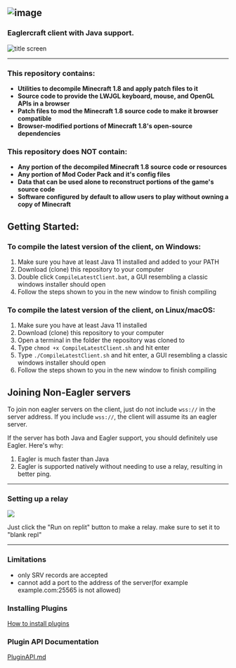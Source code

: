 ![image](https://github.com/EaglerReborn/EaglerReborn/assets/134523836/e59bba1d-266b-4313-aa8f-18a7d39887b7)
---
### Eaglercraft client with Java support.
![title screen](https://github.com/EaglerReborn/EaglerReborn/assets/134523836/65852fd2-7667-43f8-8cd8-68dfc73ed686)




---

### This repository contains:

 - **Utilities to decompile Minecraft 1.8 and apply patch files to it**
 - **Source code to provide the LWJGL keyboard, mouse, and OpenGL APIs in a browser**
 - **Patch files to mod the Minecraft 1.8 source code to make it browser compatible**
 - **Browser-modified portions of Minecraft 1.8's open-source dependencies**

### This repository does NOT contain:

 - **Any portion of the decompiled Minecraft 1.8 source code or resources**
 - **Any portion of Mod Coder Pack and it's config files**
 - **Data that can be used alone to reconstruct portions of the game's source code**
 - **Software configured by default to allow users to play without owning a copy of Minecraft**

## Getting Started:

### To compile the latest version of the client, on Windows:

1. Make sure you have at least Java 11 installed and added to your PATH
2. Download (clone) this repository to your computer
3. Double click `CompileLatestClient.bat`, a GUI resembling a classic windows installer should open
4. Follow the steps shown to you in the new window to finish compiling

### To compile the latest version of the client, on Linux/macOS:

1. Make sure you have at least Java 11 installed
2. Download (clone) this repository to your computer
3. Open a terminal in the folder the repository was cloned to
4. Type `chmod +x CompileLatestClient.sh` and hit enter
5. Type `./CompileLatestClient.sh` and hit enter, a GUI resembling a classic windows installer should open
6. Follow the steps shown to you in the new window to finish compiling


## Joining Non-Eagler servers


To join non eagler servers on the client, just do not include `wss://` in the server address. If you include `wss://`, the client will assume its an eagler server.

If the server has both Java and Eagler support, you should definitely use Eagler. Here's why:

1. Eagler is much faster than Java
2. Eagler is supported natively without needing to use a relay, resulting in better ping.

---

### Setting up a relay


<a href="https://replit.com/new/github/EaglerReborn/relay"><img src="https://raw.githubusercontent.com/BinBashBanana/deploy-buttons/main/buttons/remade/replit.svg"></img></a>

Just click the "Run on replit" button to make a relay.
make sure to set it to "blank repl" 


---

### Limitations
- only SRV records are accepted
- cannot add a port to the address of the server(for example example.com:25565 is not allowed)



### Installing Plugins
[How to install plugins](https://eaglerreborn.github.io/guide/InstallingPlugins.html)

### Plugin API Documentation

[PluginAPI.md](https://eaglerreborn.github.io/plugindocs)

